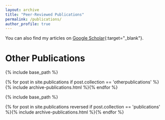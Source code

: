 ```yaml
---
layout: archive
title: "Peer-Reviewed Publications"
permalink: /publications/
author_profile: true
---
```


You can also find my articles on [Google Scholar](https://scholar.google.co.uk/citations?user=orC_dKIAAAAJ&hl=fr&oi=ao){:target="_blank"}.

# Other Publications

{% include base_path %}

{% for post in site.publications if post.collection == 'otherpublications' %}{% include archive-publications.html %}{% endfor %}

{% include base_path %}

{% for post in site.publications reversed if post.collection == 'publications' %}{% include archive-publications.html %}{% endfor %}

